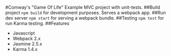 #Comway's "Game Of Life" 
Example MVC project with unit-tests.
##Build project
`npm build` for development purposes. Serves a webpack app.
##Run dev server
`npm start` for serving a webpack bundle.
##Testing
`npm test` for run Karma testing.
##Features
+ Javascript 
+ Webpack 2.x
+ Jasmine 2.5.x
+ Karma 1.4.x


